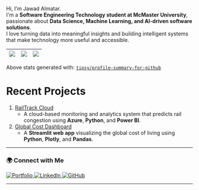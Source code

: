 Hi, I'm Jawad Almatar.  
I'm a **Software Engineering Technology student at McMaster University**, passionate about **Data Science, Machine Learning, and AI-driven software solutions**.  
I love turning data into meaningful insights and building intelligent systems that make technology more useful and accessible.


|![](https://github-profile-summary-cards.vercel.app/api/cards/stats?username=7awad&theme=github_dark_blue)|![](https://github-profile-summary-cards.vercel.app/api/cards/repos-per-language?username=7awad&theme=github_dark_blue)|![](https://github-profile-summary-cards.vercel.app/api/cards/most-commit-language?username=7awad&theme=github_dark_blue)|
|-----|------|------|


Above stats generated with: [`tipsy/profile-summary-for-github`](https://github.com/tipsy/profile-summary-for-github)

# Recent Projects

1. [RailTrack Cloud](https://github.com/7awad/RailTrack-Cloud)
   - A cloud-based monitoring and analytics system that predicts rail congestion using **Azure**, **Python**, and **Power BI**.
2. [Global Cost Dashboard](https://github.com/7awad/global-cost-dashboard)
   - A **Streamlit web app** visualizing the global cost of living using **Python**, **Plotly**, and **Pandas**.

---

### 🌍 Connect with Me

<div>
  <a href="https://jawadalmatar.com/" target="_blank">
    <img src="https://img.shields.io/badge/Portfolio-004AAD?style=for-the-badge&logo=google-chrome&logoColor=white" alt="Portfolio"/>
  </a>
  <a href="https://www.linkedin.com/in/jawad-almatar/" target="_blank">
    <img src="https://img.shields.io/badge/LinkedIn-004AAD?style=for-the-badge&logo=linkedin&logoColor=white" alt="LinkedIn"/>
  </a>
  <a href="https://github.com/7awad" target="_blank">
    <img src="https://img.shields.io/badge/GitHub-004AAD?style=for-the-badge&logo=github&logoColor=white" alt="GitHub"/>
  </a>
</div>

---
